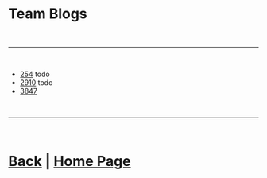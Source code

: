 # Team Blogs

<br>

***

<br>

- [254]() todo
- [2910]() todo
- [3847](http://blog.spectrum3847.org/)

<br>

***

<br>

# [Back](https://docs.lynkrobotics.org/design/) | [Home Page](https://docs.lynkrobotics.org/)

